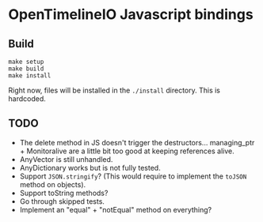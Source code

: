 # OpenTimelineIO Javascript bindings

## Build

```
make setup
make build
make install
```

Right now, files will be installed in the `./install` directory. This is hardcoded.

## TODO

* The delete method in JS doesn't trigger the destructors... managing_ptr + Monitoralive are
  a little bit too good at keeping references alive.
* AnyVector is still unhandled.
* AnyDictionary works but is not fully tested.
* Support `JSON.stringify`? (This would require to implement the `toJSON` method on objects).
* Support toString methods?
* Go through skipped tests.
* Implement an "equal" + "notEqual" method on everything?
